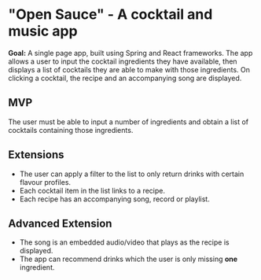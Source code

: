# "Open Sauce" - A cocktail and music app
**Goal:** A single page app, built using Spring and React frameworks.
The app allows a user to input the cocktail ingredients they have available,
then displays a list of cocktails they are able to make with those ingredients.
On clicking a cocktail, the recipe and an accompanying song are displayed.

## MVP
The user must be able to input a number of ingredients and obtain a list of cocktails containing those ingredients.

## Extensions
- The user can apply a filter to the list to only return drinks with certain flavour profiles.
- Each cocktail item in the list links to a recipe.
- Each recipe has an accompanying song, record or playlist.

## Advanced Extension
- The song is an embedded audio/video that plays as the recipe is displayed.
- The app can recommend drinks which the user is only missing **one** ingredient.
